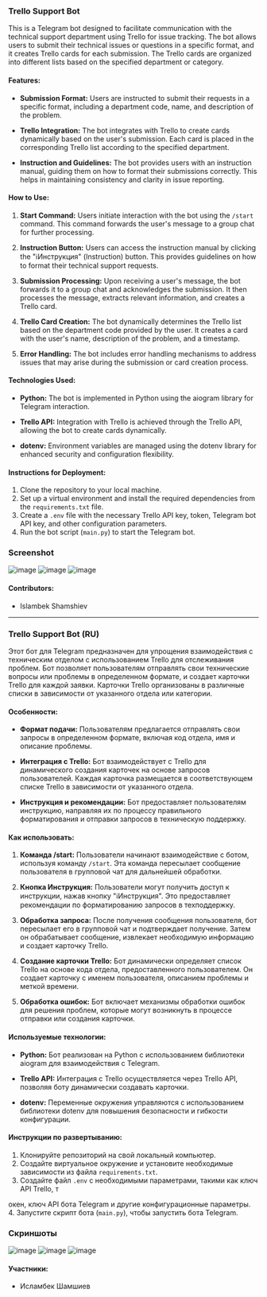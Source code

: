 ### Trello Support Bot

This is a Telegram bot designed to facilitate communication with the technical support department using Trello for issue tracking. The bot allows users to submit their technical issues or questions in a specific format, and it creates Trello cards for each submission. The Trello cards are organized into different lists based on the specified department or category.

#### Features:

- **Submission Format:** Users are instructed to submit their requests in a specific format, including a department code, name, and description of the problem.

- **Trello Integration:** The bot integrates with Trello to create cards dynamically based on the user's submission. Each card is placed in the corresponding Trello list according to the specified department.

- **Instruction and Guidelines:** The bot provides users with an instruction manual, guiding them on how to format their submissions correctly. This helps in maintaining consistency and clarity in issue reporting.

#### How to Use:

1. **Start Command:** Users initiate interaction with the bot using the `/start` command. This command forwards the user's message to a group chat for further processing.

2. **Instruction Button:** Users can access the instruction manual by clicking the "ℹ️Инструкция" (Instruction) button. This provides guidelines on how to format their technical support requests.

3. **Submission Processing:** Upon receiving a user's message, the bot forwards it to a group chat and acknowledges the submission. It then processes the message, extracts relevant information, and creates a Trello card.

4. **Trello Card Creation:** The bot dynamically determines the Trello list based on the department code provided by the user. It creates a card with the user's name, description of the problem, and a timestamp.

5. **Error Handling:** The bot includes error handling mechanisms to address issues that may arise during the submission or card creation process.

#### Technologies Used:

- **Python:** The bot is implemented in Python using the aiogram library for Telegram interaction.

- **Trello API:** Integration with Trello is achieved through the Trello API, allowing the bot to create cards dynamically.

- **dotenv:** Environment variables are managed using the dotenv library for enhanced security and configuration flexibility.

#### Instructions for Deployment:

1. Clone the repository to your local machine.
2. Set up a virtual environment and install the required dependencies from the `requirements.txt` file.
3. Create a `.env` file with the necessary Trello API key, token, Telegram bot API key, and other configuration parameters.
4. Run the bot script (`main.py`) to start the Telegram bot.


### Screenshot

![image](https://github.com/SakeXYZ/Tree_Bot/assets/55310909/c8a16a59-51df-499f-b9d7-34a29ef825e9) ![image](https://github.com/SakeXYZ/Tree_Bot/assets/55310909/ba453c56-5e29-4e49-be6a-428a594cf75c)
![image](https://github.com/SakeXYZ/Tree_Bot/assets/55310909/106a0885-2662-4792-8681-f76480ca6c6f)

#### Contributors:

- Islambek Shamshiev



---

### Trello Support Bot (RU)

Этот бот для Telegram предназначен для упрощения взаимодействия с техническим отделом с использованием Trello для отслеживания проблем. Бот позволяет пользователям отправлять свои технические вопросы или проблемы в определенном формате, и создает карточки Trello для каждой заявки. Карточки Trello организованы в различные списки в зависимости от указанного отдела или категории.

#### Особенности:

- **Формат подачи:** Пользователям предлагается отправлять свои запросы в определенном формате, включая код отдела, имя и описание проблемы.

- **Интеграция с Trello:** Бот взаимодействует с Trello для динамического создания карточек на основе запросов пользователей. Каждая карточка размещается в соответствующем списке Trello в зависимости от указанного отдела.

- **Инструкция и рекомендации:** Бот предоставляет пользователям инструкцию, направляя их по процессу правильного форматирования и отправки запросов в техническую поддержку.

#### Как использовать:

1. **Команда /start:** Пользователи начинают взаимодействие с ботом, используя команду `/start`. Эта команда пересылает сообщение пользователя в групповой чат для дальнейшей обработки.

2. **Кнопка Инструкция:** Пользователи могут получить доступ к инструкции, нажав кнопку "ℹ️Инструкция". Это предоставляет рекомендации по форматированию запросов в техподдержку.

3. **Обработка запроса:** После получения сообщения пользователя, бот пересылает его в групповой чат и подтверждает получение. Затем он обрабатывает сообщение, извлекает необходимую информацию и создает карточку Trello.

4. **Создание карточки Trello:** Бот динамически определяет список Trello на основе кода отдела, предоставленного пользователем. Он создает карточку с именем пользователя, описанием проблемы и меткой времени.

5. **Обработка ошибок:** Бот включает механизмы обработки ошибок для решения проблем, которые могут возникнуть в процессе отправки или создания карточки.

#### Используемые технологии:

- **Python:** Бот реализован на Python с использованием библиотеки aiogram для взаимодействия с Telegram.

- **Trello API:** Интеграция с Trello осуществляется через Trello API, позволяя боту динамически создавать карточки.

- **dotenv:** Переменные окружения управляются с использованием библиотеки dotenv для повышения безопасности и гибкости конфигурации.

#### Инструкции по развертыванию:

1. Клонируйте репозиторий на свой локальный компьютер.
2. Создайте виртуальное окружение и установите необходимые зависимости из файла `requirements.txt`.
3. Создайте файл `.env` с необходимыми параметрами, такими как ключ API Trello, т

окен, ключ API бота Telegram и другие конфигурационные параметры.
4. Запустите скрипт бота (`main.py`), чтобы запустить бота Telegram.

### Скриншоты

![image](https://github.com/SakeXYZ/Tree_Bot/assets/55310909/c8a16a59-51df-499f-b9d7-34a29ef825e9) ![image](https://github.com/SakeXYZ/Tree_Bot/assets/55310909/ba453c56-5e29-4e49-be6a-428a594cf75c)
![image](https://github.com/SakeXYZ/Tree_Bot/assets/55310909/106a0885-2662-4792-8681-f76480ca6c6f)

#### Участники:

- Исламбек Шамшиев
